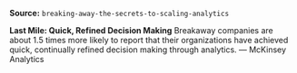 **Source:** `breaking-away-the-secrets-to-scaling-analytics`

**Last Mile: Quick, Refined Decision Making**
Breakaway companies are about 1.5 times more likely to report that their organizations have achieved quick, continually refined decision making through analytics. — McKinsey Analytics
